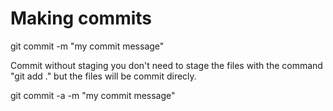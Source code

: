# Making commits

git commit -m "my commit message"

Commit without staging
you don't need to stage the files with the command "git add ." but the files will be commit direcly.

git commit -a -m "my commit message"
